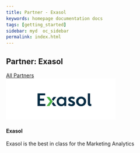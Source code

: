 ```yaml
---
title: Partner - Exasol
keywords: homepage documentation docs
tags: [getting_started]
sidebar: myd  oc_sidebar
permalink: index.html
---
```


## Partner: Exasol

<div class="bg-white rounded-5" style="background-color: var(--blue-100)!important">
     <section class="p-4 justify-content-center  w-100">
      <a href="/partners/index" class="btn btn-secondary"><span class="fa fa-arrow-left"></span>All Partners</a>
         <div class="card m-2 mx-auto" style="max-width: 800px;">
          <img src="/media/partners/exasol.png" class="card-img-top" alt="Adobe" style="max-width:300px">
          <div class="card-body">
            <h4 class="card-title">Exasol</h4>
            <p class="card-text">
              Exasol is the best in class for the Marketing Analytics
            </p>
          </div>
        </div>
      </section>
</div>
